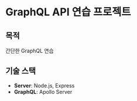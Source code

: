 # GraphQL API 연습 프로젝트

## 목적

간단한 GraphQL 연습

## 기술 스택

- **Server**: Node.js, Express
- **GraphQL**: Apollo Server
